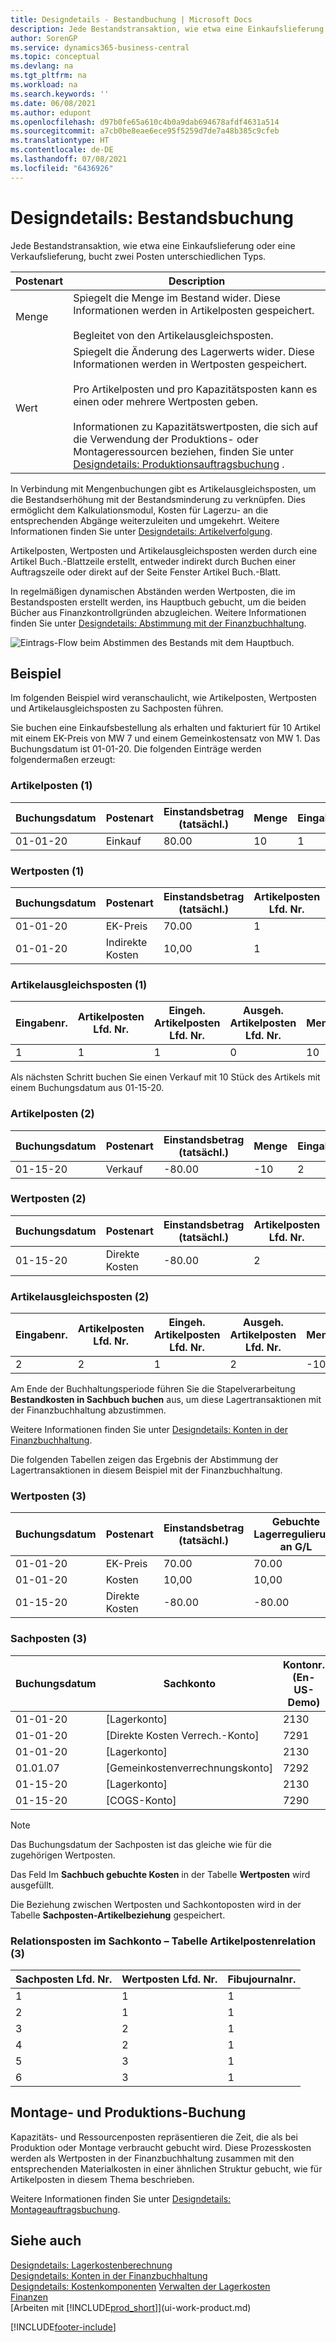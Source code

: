 ```yaml
---
title: Designdetails - Bestandbuchung | Microsoft Docs
description: Jede Bestandstransaktion, wie etwa eine Einkaufslieferung oder eine Verkaufslieferung, bucht zwei Posten unterschiedlichen Typs.
author: SorenGP
ms.service: dynamics365-business-central
ms.topic: conceptual
ms.devlang: na
ms.tgt_pltfrm: na
ms.workload: na
ms.search.keywords: ''
ms.date: 06/08/2021
ms.author: edupont
ms.openlocfilehash: d97b0fe65a610c4b0a9dab694678afdf4631a514
ms.sourcegitcommit: a7cb0be8eae6ece95f5259d7de7a48b385c9cfeb
ms.translationtype: HT
ms.contentlocale: de-DE
ms.lasthandoff: 07/08/2021
ms.locfileid: "6436926"
---
```

# <a name="design-details-inventory-posting"></a>Designdetails: Bestandsbuchung

Jede Bestandstransaktion, wie etwa eine Einkaufslieferung oder eine Verkaufslieferung, bucht zwei Posten unterschiedlichen Typs.  

|Postenart|Description|  
|----------|-----------|  
|Menge|Spiegelt die Menge im Bestand wider. Diese Informationen werden in Artikelposten gespeichert.<br /><br /> Begleitet von den Artikelausgleichsposten.|  
|Wert|Spiegelt die Änderung des Lagerwerts wider. Diese Informationen werden in Wertposten gespeichert.<br /><br /> Pro Artikelposten und pro Kapazitätsposten kann es einen oder mehrere Wertposten geben.<br /><br /> Informationen zu Kapazitätswertposten, die sich auf die Verwendung der Produktions- oder Montageressourcen beziehen, finden Sie unter [Designdetails: Produktionsauftragsbuchung](design-details-production-order-posting.md) .|  

 In Verbindung mit Mengenbuchungen gibt es Artikelausgleichsposten, um die Bestandserhöhung mit der Bestandsminderung zu verknüpfen. Dies ermöglicht dem Kalkulationsmodul, Kosten für Lagerzu- an die entsprechenden Abgänge weiterzuleiten und umgekehrt. Weitere Informationen finden Sie unter [Designdetails: Artikelverfolgung](design-details-item-application.md).  

 Artikelposten, Wertposten und Artikelausgleichsposten werden durch eine Artikel Buch.-Blattzeile erstellt, entweder indirekt durch Buchen einer Auftragszeile oder direkt auf der Seite Fenster Artikel Buch.-Blatt.  

 In regelmäßigen dynamischen Abständen werden Wertposten, die im Bestandsposten erstellt werden, ins Hauptbuch gebucht, um die beiden Bücher aus Finanzkontrollgründen abzugleichen. Weitere Informationen finden Sie unter [Designdetails: Abstimmung mit der Finanzbuchhaltung](design-details-reconciliation-with-the-general-ledger.md).  

 ![Eintrags-Flow beim Abstimmen des Bestands mit dem Hauptbuch.](media/design_details_inventory_costing_1_entry_flow.png "Eintragsfluss beim Abgleich des Lagerbestands mit dem Sachkonto")  

## <a name="example"></a>Beispiel

Im folgenden Beispiel wird veranschaulicht, wie Artikelposten, Wertposten und Artikelausgleichsposten zu Sachposten führen.  

 Sie buchen eine Einkaufsbestellung als erhalten und fakturiert für 10 Artikel mit einem EK-Preis von MW 7 und einem Gemeinkostensatz von MW 1. Das Buchungsdatum ist 01-01-20. Die folgenden Einträge werden folgendermaßen erzeugt:  

### <a name="item-ledger-entries-1"></a>Artikelposten (1)

|Buchungsdatum|Postenart |Einstandsbetrag (tatsächl.)|Menge|Eingabenr.|  
|------------|----------|--------------------|--------|---------|  
|01-01-20|Einkauf|80.00|10|1|  

### <a name="value-entries-1"></a>Wertposten (1)

|Buchungsdatum|Postenart |Einstandsbetrag (tatsächl.)|Artikelposten Lfd. Nr.|Lfd. Nr.|  
|------------|----------|--------------------|---------------------|---------|  
|01-01-20|EK-Preis|70.00|1|1|  
|01-01-20|Indirekte Kosten|10,00|1|2|  

### <a name="item-application-entries-1"></a>Artikelausgleichsposten (1)

|Eingabenr.|Artikelposten Lfd. Nr.|Eingeh. Artikelposten Lfd. Nr.|Ausgeh. Artikelposten Lfd. Nr.|Menge|  
|---------|---------------------|----------------------|-----------------------|--------|  
|1|1|1|0|10|  

 Als nächsten Schritt buchen Sie einen Verkauf mit 10 Stück des Artikels mit einem Buchungsdatum aus 01-15-20.  

### <a name="item-ledger-entries-2"></a>Artikelposten (2)

|Buchungsdatum|Postenart |Einstandsbetrag (tatsächl.)|Menge|Eingabenr.|  
|------------|----------|--------------------|--------|---------|  
|01-15-20|Verkauf|-80.00|-10|2|  

### <a name="value-entries-2"></a>Wertposten (2)

|Buchungsdatum|Postenart |Einstandsbetrag (tatsächl.)|Artikelposten Lfd. Nr.|Eingabenr.|  
|------------|----------|--------------------|---------------------|---------|  
|01-15-20|Direkte Kosten|-80.00|2|3|  

### <a name="item-application-entries-2"></a>Artikelausgleichsposten (2)

|Eingabenr.|Artikelposten Lfd. Nr.|Eingeh. Artikelposten Lfd. Nr.|Ausgeh. Artikelposten Lfd. Nr.|Menge|  
|---------|---------------------|----------------------|-----------------------|--------|  
|2|2|1|2|-10|  

Am Ende der Buchhaltungsperiode führen Sie die Stapelverarbeitung **Bestandkosten in Sachbuch buchen** aus, um diese Lagertransaktionen mit der Finanzbuchhaltung abzustimmen.  

 Weitere Informationen finden Sie unter [Designdetails: Konten in der Finanzbuchhaltung](design-details-accounts-in-the-general-ledger.md).  

 Die folgenden Tabellen zeigen das Ergebnis der Abstimmung der Lagertransaktionen in diesem Beispiel mit der Finanzbuchhaltung.  

### <a name="value-entries-3"></a>Wertposten (3)  

|Buchungsdatum|Postenart |Einstandsbetrag (tatsächl.)|Gebuchte Lagerregulierung an G/L|Artikelposten Lfd. Nr.|Lfd. Nr.|  
|------------|----------|--------------------|------------------|---------------------|---------|  
|01-01-20|EK-Preis|70.00|70.00|1|1|  
|01-01-20|Kosten|10,00|10,00|1|2|  
|01-15-20|Direkte Kosten|-80.00|-80.00|2|3|  

### <a name="general-ledger-entries-3"></a>Sachposten (3)

|Buchungsdatum|Sachkonto|Kontonr. (En-US-Demo)|Betrag|Eingabenr.|  
|------------|-----------|------------------------|------|---------|  
|01-01-20|[Lagerkonto]|2130|70.00|1|  
|01-01-20|[Direkte Kosten Verrech.-Konto]|7291|-70.00|2|  
|01-01-20|[Lagerkonto]|2130|10,00|3|  
|01.01.07|[Gemeinkostenverrechnungskonto]|7292|-10.00|4|  
|01-15-20|[Lagerkonto]|2130|-80.00|5|  
|01-15-20|[COGS-Konto]|7290|80.00|6|  

> [!NOTE]  
> Das Buchungsdatum der Sachposten ist das gleiche wie für die zugehörigen Wertposten.  
> 
> Das Feld Im **Sachbuch gebuchte Kosten** in der Tabelle **Wertposten** wird ausgefüllt.  

 Die Beziehung zwischen Wertposten und Sachkontoposten wird in der Tabelle **Sachposten-Artikelbeziehung** gespeichert.  

### <a name="relation-entries-in-the-gl--item-ledger-relation-table-3"></a>Relationsposten im Sachkonto – Tabelle Artikelpostenrelation (3)

|Sachposten Lfd. Nr.|Wertposten Lfd. Nr.|Fibujournalnr.|  
|-------------|---------------|----------------|  
|1|1|1|  
|2|1|1|  
|3|2|1|  
|4|2|1|  
|5|3|1|  
|6|3|1|  

## <a name="assembly-and-production-posting"></a>Montage- und Produktions-Buchung

Kapazitäts- und Ressourcenposten repräsentieren die Zeit, die als bei Produktion oder Montage verbraucht gebucht wird. Diese Prozesskosten werden als Wertposten in der Finanzbuchhaltung zusammen mit den entsprechenden Materialkosten in einer ähnlichen Struktur gebucht, wie für Artikelposten in diesem Thema beschrieben.  

Weitere Informationen finden Sie unter [Designdetails: Montageauftragsbuchung](design-details-assembly-order-posting.md).  

## <a name="see-also"></a>Siehe auch

 [Designdetails: Lagerkostenberechnung](design-details-inventory-costing.md)  
 [Designdetails: Konten in der Finanzbuchhaltung](design-details-accounts-in-the-general-ledger.md)  
 [Designdetails: Kostenkomponenten](design-details-cost-components.md) [Verwalten der Lagerkosten](finance-manage-inventory-costs.md)  
 [Finanzen](finance.md)  
 [Arbeiten mit [!INCLUDE[prod_short](includes/prod_short.md)]](ui-work-product.md)  


[!INCLUDE[footer-include](includes/footer-banner.md)]